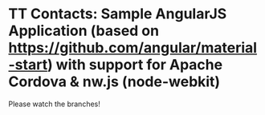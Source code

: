 # TT Contacts: Sample AngularJS Application (based on https://github.com/angular/material-start) with support for Apache Cordova & nw.js (node-webkit)

Please watch the branches!
